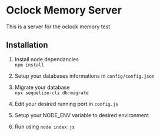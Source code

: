 # Oclock Memory Server

This is a server for the oclock memory test

## Installation

1. Install node dependancies  
`npm install`

2. Setup your databases informations in `config/config.json`

3. Migrate your database  
`npx sequelize-cli db:migrate`

4. Edit your desired running port in `config.js`

5. Setup your NODE_ENV variable to desired environment

6. Run using `node index.js`